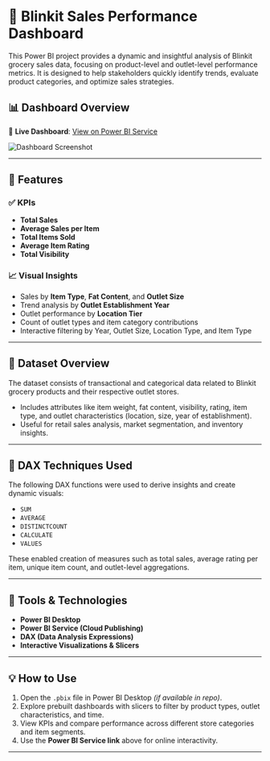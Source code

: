 # 🛒 Blinkit Sales Performance Dashboard

This Power BI project provides a dynamic and insightful analysis of Blinkit grocery sales data, focusing on product-level and outlet-level performance metrics. It is designed to help stakeholders quickly identify trends, evaluate product categories, and optimize sales strategies.

## 📊 Dashboard Overview

🔗 **Live Dashboard**: [View on Power BI Service](https://app.powerbi.com/groups/me/reports/b6343d07-5363-426a-9673-9e5f40849aee?pbi_source=desktop)

![Dashboard Screenshot](./your-dashboard-screenshot.png) <!-- Replace with actual screenshot filename -->

---

## 🚀 Features

### ✅ KPIs
- **Total Sales**
- **Average Sales per Item**
- **Total Items Sold**
- **Average Item Rating**
- **Total Visibility**

### 📈 Visual Insights
- Sales by **Item Type**, **Fat Content**, and **Outlet Size**
- Trend analysis by **Outlet Establishment Year**
- Outlet performance by **Location Tier**
- Count of outlet types and item category contributions
- Interactive filtering by Year, Outlet Size, Location Type, and Item Type

---

## 📁 Dataset Overview

The dataset consists of transactional and categorical data related to Blinkit grocery products and their respective outlet stores.

- Includes attributes like item weight, fat content, visibility, rating, item type, and outlet characteristics (location, size, year of establishment).
- Useful for retail sales analysis, market segmentation, and inventory insights.

---

## 🧠 DAX Techniques Used

The following DAX functions were used to derive insights and create dynamic visuals:

- `SUM`
- `AVERAGE`
- `DISTINCTCOUNT`
- `CALCULATE`
- `VALUES`

These enabled creation of measures such as total sales, average rating per item, unique item count, and outlet-level aggregations.

---

## 🧰 Tools & Technologies

- **Power BI Desktop**  
- **Power BI Service (Cloud Publishing)**  
- **DAX (Data Analysis Expressions)**  
- **Interactive Visualizations & Slicers**

---

## 💡 How to Use

1. Open the `.pbix` file in Power BI Desktop *(if available in repo)*.
2. Explore prebuilt dashboards with slicers to filter by product types, outlet characteristics, and time.
3. View KPIs and compare performance across different store categories and item segments.
4. Use the **Power BI Service link** above for online interactivity.

---


